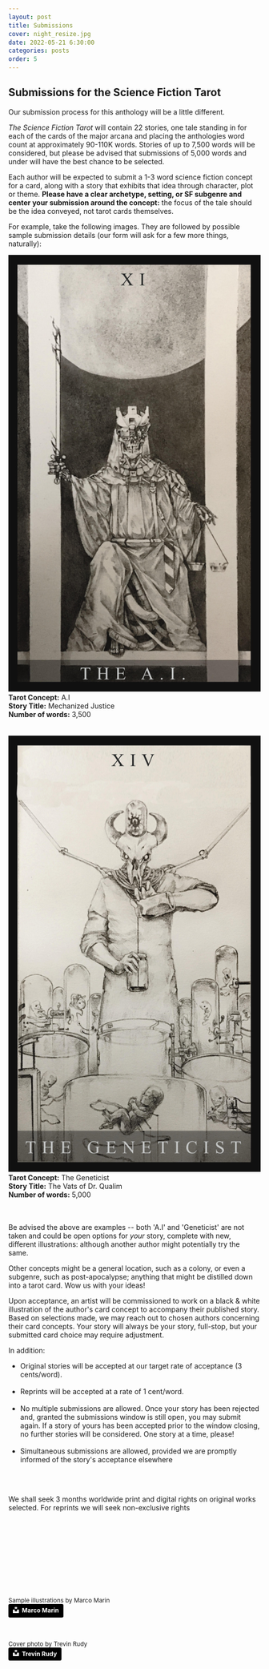 ```yaml
---
layout: post
title: Submissions
cover: night_resize.jpg
date: 2022-05-21 6:30:00
categories: posts
order: 5
---
```


## Submissions for the Science Fiction Tarot


<p>Our submission process for this anthology will be a little different.</p>
<p><em>The Science Fiction Tarot</em> will contain 22 stories, one tale standing in for each of the cards of the major arcana and placing the anthologies word count at approximately 90-110K words. Stories of up to 7,500 words will be considered, but please be advised that submissions of 5,000 words and under will have the best chance to be selected.</p>
<p>Each author will be expected to submit a 1-3 word science fiction concept for a card, along with a story that exhibits that idea through character, plot or theme. <strong>Please have a clear archetype, setting, or SF subgenre and center your submission around the concept:</strong> the focus of the tale should be the idea conveyed, not tarot cards themselves.</p>
<p>For example, take the following images. They are followed by possible sample submission details (our form will ask for a few more things, naturally):<p>
<div class="tile">
	<div>
		<img src="/images/Tarot_AI.jpg" class="tarot_card" />
		<div>
			<strong>Tarot Concept:</strong> A.I<br />
			<strong>Story Title:</strong> Mechanized Justice<br />
			<strong>Number of words:</strong> 3,500<br />
		</div>
	</div>
</div>
<br />
<br />
<div class="tile">
	<div>
		<img src="/images/Tarot_Geneticist.jpg" class="tarot_card" />
		<div>
			<strong>Tarot Concept:</strong> The Geneticist <br />
			<strong>Story Title:</strong> The Vats of Dr. Qualim <br />
			<strong>Number of words:</strong> 5,000  <br />
		</div>
	</div>
</div>
<br />
<br />
<p>Be advised the above are examples -- both 'A.I' and 'Geneticist' are not taken and could be open options for <em>your</em> story, complete with new, different illustrations: although another author might potentially try the same.<p>
<p>Other concepts might be a general location, such as a colony, or even a subgenre, such as post-apocalypse; anything that might be distilled down into a tarot card. Wow us with your ideas!</p>
<p>Upon acceptance, an artist will be commissioned to work on a black & white illustration of the author's card concept to accompany their published story. Based on selections made, we may reach out to chosen authors concerning their card concepts. Your story will always be your story, full-stop, but your submitted card choice may require adjustment.</p>
<p>In addition:</p>

- Original stories will be accepted at our target rate of acceptance (3 cents/word).
  <br /><br />
- Reprints will be accepted at a rate of 1 cent/word.
  <br /><br />
- No multiple submissions are allowed. Once your story has been rejected and, granted the submissions window is still open, you may submit again. If a story of yours has been accepted prior to the window closing, no further stories will be considered. One story at a time, please!
  <br /><br />
- Simultaneous submissions are allowed, provided we are promptly informed of the story's acceptance elsewhere

<br /><br />
<p>We shall seek 3 months worldwide print and digital rights on original works selected. For reprints we will seek non-exclusive rights</p>

<p>&nbsp;<p>
<p>&nbsp;<p>
<p>&nbsp;<p>
<p>&nbsp;<p>
<p>&nbsp;<p>

<div style="font-size:12px">
Sample illustrations by Marco Marin
</div>
<a style="background-color:black;color:white;text-decoration:none;padding:4px 6px;font-family:-apple-system, BlinkMacSystemFont, &quot;San Francisco&quot;, &quot;Helvetica Neue&quot;, Helvetica, Ubuntu, Roboto, Noto, &quot;Segoe UI&quot;, Arial, sans-serif;font-size:12px;font-weight:bold;line-height:1.2;display:inline-block;border-radius:3px" href="https://www.artstation.com/ulmo88" target="_blank" rel="noopener noreferrer" title="Download free do whatever you want high-resolution photos from Trevin Rudy"><span style="display:inline-block;padding:2px 3px"><svg xmlns="http://www.w3.org/2000/svg" style="height:12px;width:auto;position:relative;vertical-align:middle;top:-2px;fill:white" viewBox="0 0 32 32"><title>unsplash-logo</title><path d="M10 9V0h12v9H10zm12 5h10v18H0V14h10v9h12v-9z"></path></svg></span><span style="display:inline-block;padding:2px 3px">Marco Marin</span></a>
<p>&nbsp;<p>
<div style="font-size:12px">
Cover photo by Trevin Rudy
</div>
<a style="background-color:black;color:white;text-decoration:none;padding:4px 6px;font-family:-apple-system, BlinkMacSystemFont, &quot;San Francisco&quot;, &quot;Helvetica Neue&quot;, Helvetica, Ubuntu, Roboto, Noto, &quot;Segoe UI&quot;, Arial, sans-serif;font-size:12px;font-weight:bold;line-height:1.2;display:inline-block;border-radius:3px" href="https://unsplash.com/@trevinrudy?utm_medium=referral&amp;utm_campaign=photographer-credit&amp;utm_content=creditBadge" target="_blank" rel="noopener noreferrer" title="Download free do whatever you want high-resolution photos from Trevin Rudy"><span style="display:inline-block;padding:2px 3px"><svg xmlns="http://www.w3.org/2000/svg" style="height:12px;width:auto;position:relative;vertical-align:middle;top:-2px;fill:white" viewBox="0 0 32 32"><title>unsplash-logo</title><path d="M10 9V0h12v9H10zm12 5h10v18H0V14h10v9h12v-9z"></path></svg></span><span style="display:inline-block;padding:2px 3px">Trevin Rudy</span></a>
